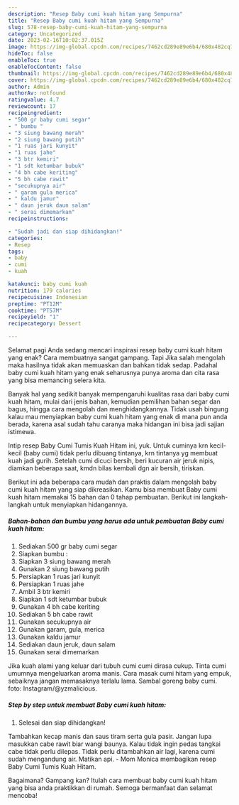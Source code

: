 ```yaml
---
description: "Resep Baby cumi kuah hitam yang Sempurna"
title: "Resep Baby cumi kuah hitam yang Sempurna"
slug: 578-resep-baby-cumi-kuah-hitam-yang-sempurna
category: Uncategorized
date: 2023-02-16T10:02:37.015Z
image: https://img-global.cpcdn.com/recipes/7462cd289e89e6b4/680x482cq70/baby-cumi-kuah-hitam-foto-resep-utama.jpg
hideToc: false
enableToc: true
enableTocContent: false
thumbnail: https://img-global.cpcdn.com/recipes/7462cd289e89e6b4/680x482cq70/baby-cumi-kuah-hitam-foto-resep-utama.jpg
cover: https://img-global.cpcdn.com/recipes/7462cd289e89e6b4/680x482cq70/baby-cumi-kuah-hitam-foto-resep-utama.jpg
author: Admin
authorAv: notfound
ratingvalue: 4.7
reviewcount: 17
recipeingredient:
- "500 gr baby cumi segar"
- " bumbu "
- "3 siung bawang merah"
- "2 siung bawang putih"
- "1 ruas jari kunyit"
- "1 ruas jahe"
- "3 btr kemiri"
- "1 sdt ketumbar bubuk"
- "4 bh cabe keriting"
- "5 bh cabe rawit"
- "secukupnya air"
- " garam gula merica"
- " kaldu jamur"
- " daun jeruk daun salam"
- " serai dimemarkan"
recipeinstructions:

- "Sudah jadi dan siap dihidangkan!"
categories:
- Resep
tags:
- baby
- cumi
- kuah

katakunci: baby cumi kuah 
nutrition: 179 calories
recipecuisine: Indonesian
preptime: "PT12M"
cooktime: "PT57M"
recipeyield: "1"
recipecategory: Dessert

---
```



Selamat pagi Anda sedang mencari inspirasi resep baby cumi kuah hitam yang enak? Cara membuatnya sangat gampang. Tapi Jika salah mengolah maka hasilnya tidak akan memuaskan dan bahkan tidak sedap. Padahal baby cumi kuah hitam yang enak seharusnya punya aroma dan cita rasa yang bisa memancing selera kita.


Banyak hal yang sedikit banyak mempengaruhi kualitas rasa dari baby cumi kuah hitam, mulai dari jenis bahan, kemudian pemilihan bahan segar dan bagus, hingga cara mengolah dan menghidangkannya. Tidak usah bingung kalau mau menyiapkan baby cumi kuah hitam yang enak di mana pun anda berada, karena asal sudah tahu caranya maka hidangan ini bisa jadi sajian istimewa.

Intip resep Baby Cumi Tumis Kuah Hitam ini, yuk. Untuk cuminya krn kecil-kecil (baby cumi) tidak perlu dibuang tintanya, krn tintanya yg membuat kuah jadi gurih. Setelah cumi dicuci bersih, beri kucuran air jeruk nipis, diamkan beberapa saat, kmdn bilas kembali dgn air bersih, tiriskan.


Berikut ini ada beberapa cara mudah dan praktis dalam mengolah baby cumi kuah hitam yang siap dikreasikan. Kamu bisa membuat Baby cumi kuah hitam memakai 15 bahan dan 0 tahap pembuatan. Berikut ini langkah-langkah untuk menyiapkan hidangannya.

<!--inarticleads1-->

##### Bahan-bahan dan bumbu yang harus ada untuk pembuatan Baby cumi kuah hitam:

1. Sediakan 500 gr baby cumi segar
1. Siapkan  bumbu :
1. Siapkan 3 siung bawang merah
1. Gunakan 2 siung bawang putih
1. Persiapkan 1 ruas jari kunyit
1. Persiapkan 1 ruas jahe
1. Ambil 3 btr kemiri
1. Siapkan 1 sdt ketumbar bubuk
1. Gunakan 4 bh cabe keriting
1. Sediakan 5 bh cabe rawit
1. Gunakan secukupnya air
1. Gunakan  garam, gula, merica
1. Gunakan  kaldu jamur
1. Sediakan  daun jeruk, daun salam
1. Gunakan  serai dimemarkan


Jika kuah alami yang keluar dari tubuh cumi cumi dirasa cukup. Tinta cumi umumnya mengeluarkan aroma manis. Cara masak cumi hitam yang empuk, sebaiknya jangan memasaknya terlalu lama. Sambal goreng baby cumi. foto: Instagram/@yzmalicious. 

<!--inarticleads2-->

##### Step by step untuk membuat Baby cumi kuah hitam:


1. Selesai dan siap dihidangkan!

Tambahkan kecap manis dan saus tiram serta gula pasir. Jangan lupa masukkan cabe rawit biar wangi baunya. Kalau tidak ingin pedas tangkai cabe tidak perlu dilepas. Tidak perlu ditambahkan air lagi, karena cumi sudah mengandung air. Matikan api. - Mom Monica membagikan resep Baby Cumi Tumis Kuah Hitam. 

Bagaimana? Gampang kan? Itulah cara membuat baby cumi kuah hitam yang bisa anda praktikkan di rumah. Semoga bermanfaat dan selamat mencoba!
